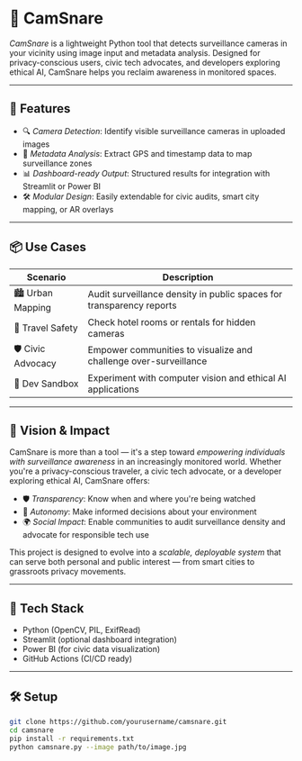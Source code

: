 # 📸 CamSnare

*CamSnare* is a lightweight Python tool that detects surveillance cameras in your vicinity using image input and metadata analysis. Designed for privacy-conscious users, civic tech advocates, and developers exploring ethical AI, CamSnare helps you reclaim awareness in monitored spaces.

---

## 🚀 Features

- 🔍 *Camera Detection*: Identify visible surveillance cameras in uploaded images  
- 🧠 *Metadata Analysis*: Extract GPS and timestamp data to map surveillance zones  
- 📊 *Dashboard-ready Output*: Structured results for integration with Streamlit or Power BI  
- 🛠️ *Modular Design*: Easily extendable for civic audits, smart city mapping, or AR overlays

---

## 📦 Use Cases

| Scenario           | Description                                                                 |
|--------------------|-----------------------------------------------------------------------------|
| 🏙️ Urban Mapping  | Audit surveillance density in public spaces for transparency reports        |
| 🧳 Travel Safety  | Check hotel rooms or rentals for hidden cameras                             |
| 🛡️ Civic Advocacy | Empower communities to visualize and challenge over-surveillance            |
| 🧪 Dev Sandbox    | Experiment with computer vision and ethical AI applications                 |

---

## 🧭 Vision & Impact

CamSnare is more than a tool — it's a step toward *empowering individuals with surveillance awareness* in an increasingly monitored world. Whether you're a privacy-conscious traveler, a civic tech advocate, or a developer exploring ethical AI, CamSnare offers:

- 🛡️ *Transparency*: Know when and where you're being watched  
- 🧠 *Autonomy*: Make informed decisions about your environment  
- 🌍 *Social Impact*: Enable communities to audit surveillance density and advocate for responsible tech use

This project is designed to evolve into a *scalable, deployable system* that can serve both personal and public interest — from smart cities to grassroots privacy movements.

---

## 🧰 Tech Stack

- Python (OpenCV, PIL, ExifRead)  
- Streamlit (optional dashboard integration)  
- Power BI (for civic data visualization)  
- GitHub Actions (CI/CD ready)

---

## 🛠️ Setup

```bash
git clone https://github.com/yourusername/camsnare.git
cd camsnare
pip install -r requirements.txt
python camsnare.py --image path/to/image.jpg
